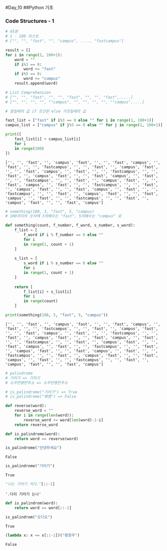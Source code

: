 #Day_10
##Python 기초
### Code Structures - 1
```python
# 45분
# 1 - 100 리스트
# ["", "", "fast", "", "campus", ...., "fastcampus"]
```


```python
result = []
for i in range(1, 100+1):
    word = ""
    if i%3 == 0:
        word += "fast"
    if i%5 == 0:
        word += "cumpus"
    result.append(word)
```


```python
# List Comprehension
# ["", "", "fast", "", "", "fast", "", "", "fast",.....]
# ["", "", "", "", ""campus", "", "", "", "", ""campus",....]
```


```python
# 참일때의 값 if 조건문 else 거짓일때의 값

fast_list = ["fast" if i%3 == 0 else "" for i in range(1, 100+1)]
campus_list = ["campus" if j%5 == 0 else "" for j in range(1, 100+1)]
```


```python
print([
    fast_list[i] + campus_list[i]
    for i 
    in range(100)
])
```

    ['', '', 'fast', '', 'campus', 'fast', '', '', 'fast', 'campus', '', 'fast', '', '', 'fastcampus', '', '', 'fast', '', 'campus', 'fast', '', '', 'fast', 'campus', '', 'fast', '', '', 'fastcampus', '', '', 'fast', '', 'campus', 'fast', '', '', 'fast', 'campus', '', 'fast', '', '', 'fastcampus', '', '', 'fast', '', 'campus', 'fast', '', '', 'fast', 'campus', '', 'fast', '', '', 'fastcampus', '', '', 'fast', '', 'campus', 'fast', '', '', 'fast', 'campus', '', 'fast', '', '', 'fastcampus', '', '', 'fast', '', 'campus', 'fast', '', '', 'fast', 'campus', '', 'fast', '', '', 'fastcampus', '', '', 'fast', '', 'campus', 'fast', '', '', 'fast', 'campus']



```python
# something(100, 3, "fast", 5, "campus)
# 100까지의 숫자에 3의배수는 "fast", 5의배수는 "campus" 로 
```


```python
def something(count, f_number, f_word, s_number, s_word):
    f_list = [
        f_word if i % f_number == 0 else ""
        for i
        in range(1, count + 1)
    ]
    
    s_list = [
        s_word if i % s_number == 0 else ""
        for i
        in range(1, count + 1)
    ]
    
    return [
        f_list[i] + s_list[i]
        for i
        in range(count)
    ]
```


```python
print(something(100, 3, "fast", 5, "campus"))
```

    ['', '', 'fast', '', 'campus', 'fast', '', '', 'fast', 'campus', '', 'fast', '', '', 'fastcampus', '', '', 'fast', '', 'campus', 'fast', '', '', 'fast', 'campus', '', 'fast', '', '', 'fastcampus', '', '', 'fast', '', 'campus', 'fast', '', '', 'fast', 'campus', '', 'fast', '', '', 'fastcampus', '', '', 'fast', '', 'campus', 'fast', '', '', 'fast', 'campus', '', 'fast', '', '', 'fastcampus', '', '', 'fast', '', 'campus', 'fast', '', '', 'fast', 'campus', '', 'fast', '', '', 'fastcampus', '', '', 'fast', '', 'campus', 'fast', '', '', 'fast', 'campus', '', 'fast', '', '', 'fastcampus', '', '', 'fast', '', 'campus', 'fast', '', '', 'fast', 'campus']



```python
# palindrome
# 기러기 => 기러기
# 소주만병만주소 => 소주만병만주소
```


```python
# is_palindrome("기러기") => True
# is_palindrome("패켐") => False
```


```python
def reverse(word):
    reverse_word = ""
    for i in range(len(word)):
        reverse_word += word[len(word)-1-i]
    return reverse_word

def is_palindrome(word):
    return word == reverse(word)
```


```python
is_palindrome("안녕하세요")
```




    False




```python
is_palindrome("기러기")
```




    True




```python
"나는 기러기 이다."[::-1]
```




    '.다이 기러기 는나'




```python
def is_palindrom(word):
    return word == word[::-1]
```


```python
is_palindrom("오디오")
```




    True




```python
(lambda x: x == x[::-1])("황원주")
```




    False




```python

```
